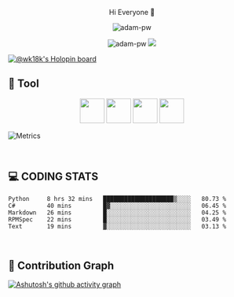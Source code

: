 
<p align="center">Hi Everyone 👋</p>

<p align="center"><img src="https://readme-typing-svg.herokuapp.com?size=30&color=328AFF&center=true&vCenter=true&height=100&lines=Our+is+watchakorn-18k"
alt="adam-pw" /></a></p>
<p align="center">
   <a><img src="https://komarev.com/ghpvc/?username=watchakorn-18k&label=Profile%20views&color=5ceb38&style=for-the-badge"
alt="adam-pw" /></a>
  <a href="https://discord.gg/AsZgC95SYu" alt="Discord" title="Dev Pro Tips Discussion & Support Server">
    <img src="https://img.shields.io/discord/639137693975969803?color=%23E4A14D&label=Discord%2018K%20%E2%84%A2%20Official&logo=discord&logoColor=white&style=for-the-badge"/></a>
</p>


[![@wk18k's Holopin board](https://holopin.me/wk18k)](https://holopin.io/@wk18k)

## 🔨 Tool
<p align="center" >
   <img height="50px" src="https://camo.githubusercontent.com/a3ccfae79c559d3ff0c7ece89882c93bf278d01f0d2a1d908e19497630dca49d/68747470733a2f2f692e67697068792e636f6d2f6d656469612f4c4d7439363338644f38646674416a74636f2f3230302e77656270" />
   <img height="50px" src="https://camo.githubusercontent.com/4d67389739aa53e876a878719fa61eeebea468ae0be6af71903fa8c4c9b72018/68747470733a2f2f692e67697068792e636f6d2f6d656469612f49647941514a564e326b56504e55726f6a4d2f3230302e77656270" />
<img height="50px" src="https://camo.githubusercontent.com/0cad3f969b0946abd0e5f16e9ed1ff78a2495a40c2bb5c6414aefd4be76505aa/68747470733a2f2f692e67697068792e636f6d2f6d656469612f4b7a4a6b7a6a676766474e355079366e6b542f3230302e77656270" />
<img height="50px" src="https://skillicons.dev/icons?i=js,html,css,flask,sqlite,ps,pr,ae,mongodb,jquery,nginx,figma,discord" />
   
   
</p>


![Metrics](https://metrics.lecoq.io/watchakorn-18k?template=classic&languages=1&isocalendar=1&lines=1&posts=1&activity=1&people=1&followup=1&base=header%2C%20activity%2C%20community%2C%20repositories%2C%20metadata&base.indepth=false&base.hireable=false&base.skip=false&isocalendar=false&isocalendar.duration=half-year&languages=false&languages.limit=8&languages.threshold=0%25&languages.other=false&languages.colors=github&languages.sections=most-used&languages.indepth=false&languages.analysis.timeout=15&languages.analysis.timeout.repositories=7.5&languages.categories=markup%2C%20programming&languages.recent.categories=markup%2C%20programming&languages.recent.load=300&languages.recent.days=14&lines=false&lines.sections=basic&lines.repositories.limit=4&lines.history.limit=1&followup=false&followup.sections=repositories&followup.indepth=false&followup.archived=true&people=false&people.limit=24&people.identicons=false&people.identicons.hide=false&people.size=28&people.types=followers%2C%20following&people.shuffle=false&activity=false&activity.limit=5&activity.load=300&activity.days=14&activity.visibility=all&activity.timestamps=false&activity.filter=all&posts=false&posts.source=dev.to&posts.user=.user.login&posts.descriptions=false&posts.covers=false&posts.limit=4&config.timezone=Asia%2FBangkok)

<br>
    
## 💻 CODING STATS 
<!--START_SECTION:waka-->
```text
Python     8 hrs 32 mins   ████████████████████▒░░░░   80.73 % 
C#         40 mins         █▓░░░░░░░░░░░░░░░░░░░░░░░   06.45 % 
Markdown   26 mins         █░░░░░░░░░░░░░░░░░░░░░░░░   04.25 % 
RPMSpec    22 mins         █░░░░░░░░░░░░░░░░░░░░░░░░   03.49 % 
Text       19 mins         ▓░░░░░░░░░░░░░░░░░░░░░░░░   03.13 % 
```
<!--END_SECTION:waka-->

<br> 

  
## 📐 Contribution Graph 
[![Ashutosh's github activity graph](https://github-readme-activity-graph.cyclic.app/graph?username=watchakorn-18k&bg_color=181617&color=ffffff&line=00f5c4&point=403d3d&area=true&hide_border=true)](https://github.com/ashutosh00710/github-readme-activity-graph)
